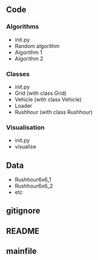 ## Code

### Algorithms
- init.py
- Random algorithm
- Algorithm 1
- Algorithm 2

### Classes
- init.py
- Grid (with class Grid)
- Vehicle (with class Vehicle)
- Loader
- Rushhour (with class Rushhour)

### Visualisation
- init.py
- visualise

## Data
- Rushhour6x6_1
- Rushhour6x6_2
- etc

## gitignore

## README

## mainfile
